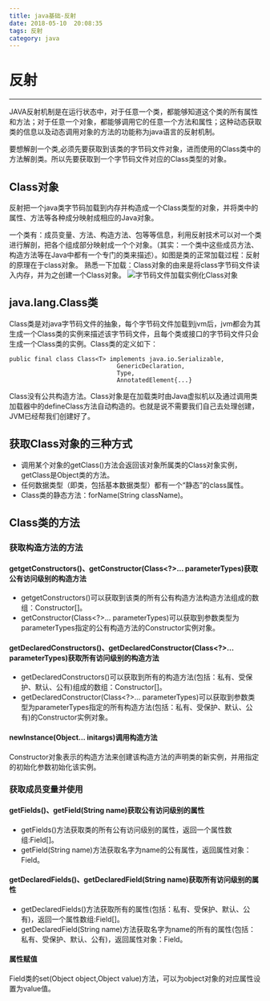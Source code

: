```yaml
---
title: java基础-反射
date: 2018-05-10  20:08:35
tags: 反射
category: java
---
```


# 反射
---------------
JAVA反射机制是在运行状态中，对于任意一个类，都能够知道这个类的所有属性和方法；对于任意一个对象，都能够调用它的任意一个方法和属性；这种动态获取类的信息以及动态调用对象的方法的功能称为java语言的反射机制。

要想解剖一个类,必须先要获取到该类的字节码文件对象，进而使用的Class类中的方法解剖类。所以先要获取到一个字节码文件对应的Class类型的对象。

## Class对象
反射把一个java类字节码加载到内存并构造成一个Class类型的对象，并将类中的属性、方法等各种成分映射成相应的Java对象。

一个类有：成员变量、方法、构造方法、包等等信息，利用反射技术可以对一个类进行解剖，把各个组成部分映射成一个个对象。（其实：一个类中这些成员方法、构造方法等在Java中都有一个专门的类来描述）。如图是类的正常加载过程：反射的原理在于class对象。
熟悉一下加载：Class对象的由来是将class字节码文件读入内存，并为之创建一个Class对象。
![字节码文件加载实例化Class对象](/pics/ClassObject.png)

## java.lang.Class类
Class类是对java字节码文件的抽象，每个字节码文件加载到jvm后，jvm都会为其生成一个Class类的实例来描述该字节码文件，且每个类或接口的字节码文件只会生成一个Class类的实例。Class类的定义如下：

    public final class Class<T> implements java.io.Serializable,
                                  GenericDeclaration,
                                  Type,
                                  AnnotatedElement{...}
Class没有公共构造方法。Class对象是在加载类时由Java虚拟机以及通过调用类加载器中的defineClass方法自动构造的。也就是说不需要我们自己去处理创建，JVM已经帮我们创建好了。

## 获取Class对象的三种方式
+ 调用某个对象的getClass()方法会返回该对象所属类的Class对象实例，getClass是Object类的方法。
+ 任何数据类型（即类，包括基本数据类型）都有一个“静态”的class属性。
+ Class类的静态方法：forName(String className)。

## Class类的方法
### 获取构造方法的方法
#### getgetConstructors()、getConstructor(Class<?>... parameterTypes)获取公有访问级别的构造方法
+ getgetConstructors()可以获取到该类的所有公有构造方法构造方法组成的数组：Constructor[]。
+ getConstructor(Class<?>... parameterTypes)可以获取到参数类型为parameterTypes指定的公有构造方法的Constructor实例对象。

#### getDeclaredConstructors()、getDeclaredConstructor(Class<?>... parameterTypes)获取所有访问级别的构造方法
+ getDeclaredConstructors()可以获取到所有的构造方法(包括：私有、受保护、默认、公有)组成的数组：Constructor[]。
+ getDeclaredConstructor(Class<?>... parameterTypes)可以获取到参数类型为parameterTypes指定的所有构造方法(包括：私有、受保护、默认、公有)的Constructor实例对象。

#### newInstance(Object... initargs)调用构造方法
Constructor对象表示的构造方法来创建该构造方法的声明类的新实例，并用指定的初始化参数初始化该实例。


### 获取成员变量并使用
#### getFields()、getField(String name)获取公有访问级别的属性
+ getFields()方法获取类的所有公有访问级别的属性，返回一个属性数组:Field[]。
+ getField(String name)方法获取名字为name的公有属性，返回属性对象：Field。

#### getDeclaredFields()、getDeclaredField(String name)获取所有访问级别的属性
+ getDeclaredFields()方法获取所有的属性(包括：私有、受保护、默认、公有)，返回一个属性数组:Field[]。
+ getDeclaredField(String name)方法获取名字为name的所有的属性(包括：私有、受保护、默认、公有)，返回属性对象：Field。

#### 属性赋值
Field类的set(Object object,Object value)方法，可以为object对象的对应属性设置为value值。
